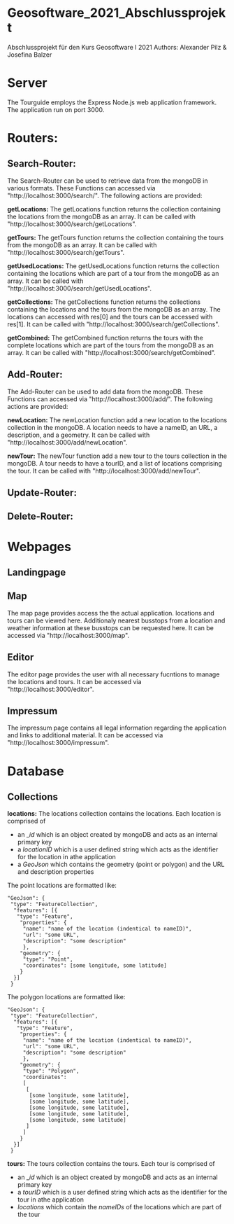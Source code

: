# Geosoftware_2021_Abschlussprojekt
Abschlussprojekt für den Kurs Geosoftware I 2021
Authors: Alexander Pilz & Josefina Balzer

# Server
The Tourguide employs the Express Node.js web application framework. The application run on port 3000.

# Routers:
## Search-Router:
The Search-Router can be used to retrieve data from the mongoDB in various formats. These Functions can accessed via "http://localhost:3000/search/".
The following actions are provided:

**getLocations:**
The getLocations function returns the collection containing the locations from the mongoDB as an array. 
It can be called with "http://localhost:3000/search/getLocations".

**getTours:**
The getTours function returns the collection containing the tours from the mongoDB as an array. 
It can be called with "http://localhost:3000/search/getTours".

**getUsedLocations:**
The getUsedLocations function returns the collection containing the locations which are part of a tour from the mongoDB as an array. 
It can be called with "http://localhost:3000/search/getUsedLocations".

**getCollections:**
The getCollections function returns the collections containing the locations and the tours from the mongoDB as an array. 
The locations can accessed with res[0] and the tours can be accessed with res[1]. 
It can be called with "http://localhost:3000/search/getCollections".

**getCombined:**
The getCombined function returns the tours with the complete locations which are part of the tours from the mongoDB as an array. 
It can be called with "http://localhost:3000/search/getCombined".
            
## Add-Router:
The Add-Router can be used to add data from the mongoDB. These Functions can accessed via "http://localhost:3000/add/".
The following actions are provided:

**newLocation:**
The newLocation function add a new location to the locations collection in the mongoDB. A location needs to have a nameID, an URL, a description, and a                   geometry.
It can be called with "http://localhost:3000/add/newLocation".

**newTour:**
The newTour function add a new tour to the tours collection in the mongoDB. A tour needs to have a tourID, and a list of locations comprising the tour.
It can be called with "http://localhost:3000/add/newTour".

## Update-Router:
## Delete-Router:

# Webpages
## Landingpage

## Map

The map page provides access the the actual application. locations and tours can be viewed here. Additionaly nearest busstops from a location and weather information at these busstops can be requested here. It can be accessed via "http://localhost:3000/map".

## Editor

The editor page provides the user with all necessary fucntions to manage the locations and tours. It can be accessed via "http://localhost:3000/editor".

## Impressum

The impressum page contains all legal information regarding the application and links to additional material. It can be accessed via "http://localhost:3000/impressum".

# Database
## Collections
**locations:**
The locations collection contains the locations.
Each location is comprised of 
- an __id_ which is an object created by mongoDB and acts as an internal primary key
- a _locationID_ which is a user defined string which acts as the identifier for the location in athe application
- a _GeoJson_ which contains the geometry (point or polygon) and the URL and description properties

The point locations are formatted like:

    "GeoJson": {
     "type": "FeatureCollection",
      "features": [{
       "type": "Feature",
        "properties": {
         "name": "name of the location (indentical to nameID)",
         "url": "some URL",
         "description": "some description"
         },
        "geometry": {
         "type": "Point",
         "coordinates": [some longitude, some latitude]
        }
      }]
     }
     
The polygon locations are formatted like: 

    "GeoJson": {
     "type": "FeatureCollection",
      "features": [{
       "type": "Feature",
        "properties": {
         "name": "name of the location (indentical to nameID)",
         "url": "some URL",
         "description": "some description"
         },
        "geometry": {
         "type": "Polygon",
         "coordinates": 
         [
          [
           [some longitude, some latitude],
           [some longitude, some latitude],
           [some longitude, some latitude],
           [some longitude, some latitude],
           [some longitude, some latitude]
          ]
         ]
        }
      }]
     }

**tours:**
The tours collection contains the tours.
Each tour is comprised of 
- an __id_ which is an object created by mongoDB and acts as an internal primary key
- a _tourID_ which is a user defined string which acts as the identifier for the tour in athe application
- _locations_ which contain the _nameIDs_ of the locations which are part of the tour
